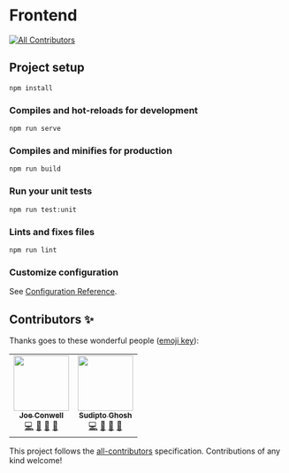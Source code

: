# Frontend
<!-- ALL-CONTRIBUTORS-BADGE:START - Do not remove or modify this section -->
[![All Contributors](https://img.shields.io/badge/all_contributors-2-orange.svg?style=flat-square)](#contributors-)
<!-- ALL-CONTRIBUTORS-BADGE:END -->

## Project setup

```
npm install
```

### Compiles and hot-reloads for development

```
npm run serve
```

### Compiles and minifies for production

```
npm run build
```

### Run your unit tests

```
npm run test:unit
```

### Lints and fixes files

```
npm run lint
```

### Customize configuration

See [Configuration Reference](https://cli.vuejs.org/config/).

## Contributors ✨

Thanks goes to these wonderful people ([emoji key](https://allcontributors.org/docs/en/emoji-key)):

<!-- ALL-CONTRIBUTORS-LIST:START - Do not remove or modify this section -->
<!-- prettier-ignore-start -->
<!-- markdownlint-disable -->
<table>
  <tr>
    <td align="center"><a href="https://conwell.info"><img src="https://avatars.githubusercontent.com/u/9061382?v=4?s=100" width="100px;" alt=""/><br /><sub><b>Joe Conwell</b></sub></a><br /><a href="https://github.com/sudiptog81/mlh-orihack-frontend/commits?author=jmc529" title="Code">💻</a> <a href="#ideas-jmc529" title="Ideas, Planning, & Feedback">🤔</a> <a href="#design-jmc529" title="Design">🎨</a> <a href="https://github.com/sudiptog81/mlh-orihack-frontend/pulls?q=is%3Apr+reviewed-by%3Ajmc529" title="Reviewed Pull Requests">👀</a></td>
    <td align="center"><a href="https://sudipto.ghosh.pro"><img src="https://avatars.githubusercontent.com/u/11232940?v=4?s=100" width="100px;" alt=""/><br /><sub><b>Sudipto Ghosh</b></sub></a><br /><a href="https://github.com/sudiptog81/mlh-orihack-frontend/commits?author=sudiptog81" title="Code">💻</a> <a href="https://github.com/sudiptog81/mlh-orihack-frontend/issues?q=author%3Asudiptog81" title="Bug reports">🐛</a> <a href="https://github.com/sudiptog81/mlh-orihack-frontend/pulls?q=is%3Apr+reviewed-by%3Asudiptog81" title="Reviewed Pull Requests">👀</a> <a href="#maintenance-sudiptog81" title="Maintenance">🚧</a></td>
  </tr>
</table>

<!-- markdownlint-restore -->
<!-- prettier-ignore-end -->

<!-- ALL-CONTRIBUTORS-LIST:END -->

This project follows the [all-contributors](https://github.com/all-contributors/all-contributors) specification. Contributions of any kind welcome!